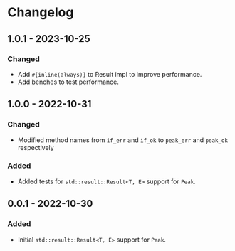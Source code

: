 # Changelog

## 1.0.1 - 2023-10-25

### Changed
 
-   Add `#[inline(always)]` to Result impl to improve performance.
-   Add benches to test performance.

## 1.0.0 - 2022-10-31

### Changed

-   Modified method names from `if_err` and `if_ok` to `peak_err` and `peak_ok` respectively

### Added

-   Added tests for `std::result::Result<T, E>` support for `Peak`.

## 0.0.1 - 2022-10-30

### Added

-   Initial `std::result::Result<T, E>` support for `Peak`.